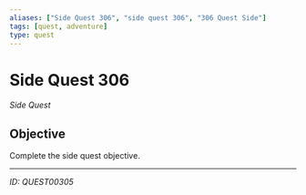 ```yaml
---
aliases: ["Side Quest 306", "side quest 306", "306 Quest Side"]
tags: [quest, adventure]
type: quest
---
```


# Side Quest 306

*Side Quest*

## Objective
Complete the side quest objective.

---
*ID: QUEST00305*